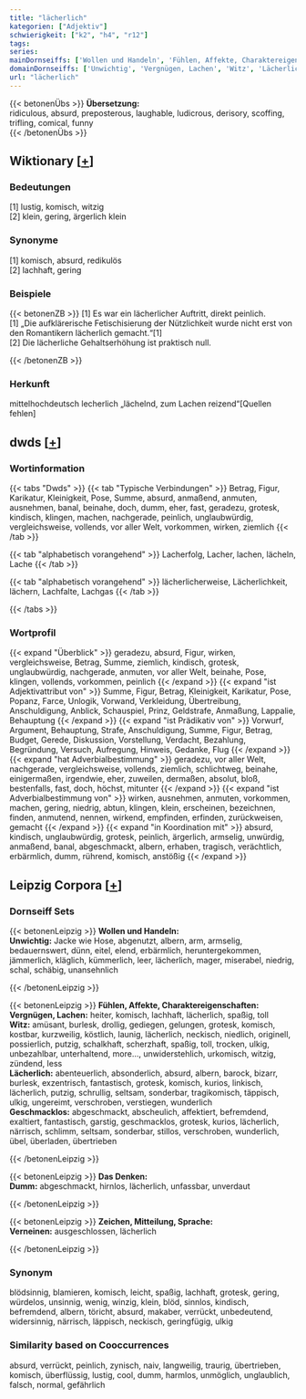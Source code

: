 ```yaml
---
title: "lächerlich"
kategorien: ["Adjektiv"]
schwierigkeit: ["k2", "h4", "r12"]
tags:
series:
mainDornseiffs: ['Wollen und Handeln', 'Fühlen, Affekte, Charaktereigenschaften', 'Das Denken', 'Zeichen, Mitteilung, Sprache']
domainDornseiffs: ['Unwichtig', 'Vergnügen, Lachen', 'Witz', 'Lächerlich', 'Geschmacklos', 'Dumm', 'Verneinen']
url: "lächerlich"
---
```


{{< betonenÜbs >}}
**Übersetzung:**  
ridiculous, absurd, preposterous, laughable, ludicrous, derisory, scoffing, trifling, comical, funny  
{{< /betonenÜbs >}}

## Wiktionary [[+](https://de.wiktionary.org/wiki/lächerlich)]

### Bedeutungen
[1] lustig, komisch, witzig  
[2] klein, gering, ärgerlich klein  

### Synonyme
[1] komisch, absurd, redikulös  
[2] lachhaft, gering  

### Beispiele
{{< betonenZB >}}
[1] Es war ein lächerlicher Auftritt, direkt peinlich.  
[1] „Die aufklärerische Fetischisierung der Nützlichkeit wurde nicht erst von den Romantikern lächerlich gemacht.“[1]  
[2] Die lächerliche Gehaltserhöhung ist praktisch null.  

{{< /betonenZB >}}
### Herkunft
mittelhochdeutsch lecherlich „lächelnd, zum Lachen reizend“[Quellen fehlen]  



## dwds [[+](https://www.dwds.de/wb/lächerlich)]

### Wortinformation
{{< tabs "Dwds" >}}
{{< tab "Typische Verbindungen" >}}
Betrag, Figur, Karikatur, Kleinigkeit, Pose, Summe, absurd, anmaßend, anmuten, ausnehmen, banal, beinahe, doch, dumm, eher, fast, geradezu, grotesk, kindisch, klingen, machen, nachgerade, peinlich, unglaubwürdig, vergleichsweise, vollends, vor aller Welt, vorkommen, wirken, ziemlich
{{< /tab >}}

{{< tab "alphabetisch vorangehend" >}}
Lacherfolg, Lacher, lachen, lächeln, Lache
{{< /tab >}}

{{< tab "alphabetisch vorangehend" >}}
lächerlicherweise, Lächerlichkeit, lächern, Lachfalte, Lachgas
{{< /tab >}}

{{< /tabs >}}

### Wortprofil
{{< expand "Überblick" >}} geradezu, absurd, Figur, wirken, vergleichsweise, Betrag, Summe, ziemlich, kindisch, grotesk, unglaubwürdig, nachgerade, anmuten, vor aller Welt, beinahe, Pose, klingen, vollends, vorkommen, peinlich {{< /expand >}}
{{< expand "ist Adjektivattribut von" >}} Summe, Figur, Betrag, Kleinigkeit, Karikatur, Pose, Popanz, Farce, Unlogik, Vorwand, Verkleidung, Übertreibung, Anschuldigung, Anblick, Schauspiel, Prinz, Geldstrafe, Anmaßung, Lappalie, Behauptung {{< /expand >}}
{{< expand "ist Prädikativ von" >}} Vorwurf, Argument, Behauptung, Strafe, Anschuldigung, Summe, Figur, Betrag, Budget, Gerede, Diskussion, Vorstellung, Verdacht, Bezahlung, Begründung, Versuch, Aufregung, Hinweis, Gedanke, Flug {{< /expand >}}
{{< expand "hat Adverbialbestimmung" >}} geradezu, vor aller Welt, nachgerade, vergleichsweise, vollends, ziemlich, schlichtweg, beinahe, einigermaßen, irgendwie, eher, zuweilen, dermaßen, absolut, bloß, bestenfalls, fast, doch, höchst, mitunter {{< /expand >}}
{{< expand "ist Adverbialbestimmung von" >}} wirken, ausnehmen, anmuten, vorkommen, machen, gering, niedrig, abtun, klingen, klein, erscheinen, bezeichnen, finden, anmutend, nennen, wirkend, empfinden, erfinden, zurückweisen, gemacht {{< /expand >}}
{{< expand "in Koordination mit" >}} absurd, kindisch, unglaubwürdig, grotesk, peinlich, ärgerlich, armselig, unwürdig, anmaßend, banal, abgeschmackt, albern, erhaben, tragisch, verächtlich, erbärmlich, dumm, rührend, komisch, anstößig {{< /expand >}}

## Leipzig Corpora [[+](https://corpora.uni-leipzig.de/en/res?word=lächerlich&corpusId=deu_newscrawl-public_2018)]

### Dornseiff Sets
{{< betonenLeipzig >}}
**Wollen und Handeln:**  
**Unwichtig:** Jacke wie Hose, abgenutzt, albern, arm, armselig, bedauernswert, dünn, eitel, elend, erbärmlich, heruntergekommen, jämmerlich, kläglich, kümmerlich, leer, lächerlich, mager, miserabel, niedrig, schal, schäbig, unansehnlich  

{{< /betonenLeipzig >}}


{{< betonenLeipzig >}}
**Fühlen, Affekte, Charaktereigenschaften:**  
**Vergnügen, Lachen:** heiter, komisch, lachhaft, lächerlich, spaßig, toll  
**Witz:** amüsant, burlesk, drollig, gediegen, gelungen, grotesk, komisch, kostbar, kurzweilig, köstlich, launig, lächerlich, neckisch, niedlich, originell, possierlich, putzig, schalkhaft, scherzhaft, spaßig, toll, trocken, ulkig, unbezahlbar, unterhaltend, more..., unwiderstehlich, urkomisch, witzig, zündend, less  
**Lächerlich:** abenteuerlich, absonderlich, absurd, albern, barock, bizarr, burlesk, exzentrisch, fantastisch, grotesk, komisch, kurios, linkisch, lächerlich, putzig, schrullig, seltsam, sonderbar, tragikomisch, täppisch, ulkig, ungereimt, verschroben, verstiegen, wunderlich  
**Geschmacklos:** abgeschmackt, abscheulich, affektiert, befremdend, exaltiert, fantastisch, garstig, geschmacklos, grotesk, kurios, lächerlich, närrisch, schlimm, seltsam, sonderbar, stillos, verschroben, wunderlich, übel, überladen, übertrieben  

{{< /betonenLeipzig >}}


{{< betonenLeipzig >}}
**Das Denken:**  
**Dumm:** abgeschmackt, hirnlos, lächerlich, unfassbar, unverdaut  

{{< /betonenLeipzig >}}


{{< betonenLeipzig >}}
**Zeichen, Mitteilung, Sprache:**  
**Verneinen:** ausgeschlossen, lächerlich  

{{< /betonenLeipzig >}}

### Synonym
blödsinnig, blamieren, komisch, leicht, spaßig, lachhaft, grotesk, gering, würdelos, unsinnig, wenig, winzig, klein, blöd, sinnlos, kindisch, befremdend, albern, töricht, absurd, makaber, verrückt, unbedeutend, widersinnig, närrisch, läppisch, neckisch, geringfügig, ulkig


### Similarity based on Cooccurrences
absurd, verrückt, peinlich, zynisch, naiv, langweilig, traurig, übertrieben, komisch, überflüssig, lustig, cool, dumm, harmlos, unmöglich, unglaublich, falsch, normal, gefährlich


